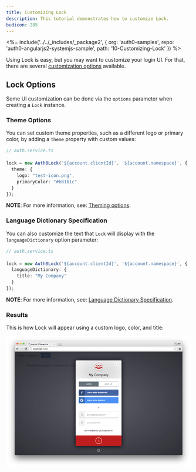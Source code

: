 ```yaml
---
title: Customizing Lock
description: This tutorial demonstrates how to customize Lock.
budicon: 285
---
```


<%= include('../../_includes/_package2', {
  org: 'auth0-samples',
  repo: 'auth0-angularjs2-systemjs-sample',
  path: '10-Customizing-Lock'
}) %>

Using Lock is easy, but you may want to customize your login UI. For that, there are several [customization options](/libraries/lock/v10/customization) available.

## Lock Options

Some UI customization can be done via the `options` parameter when creating a `Lock` instance.

### Theme Options

You can set custom theme properties, such as a different logo or primary color, by adding a `theme` property with custom values:

```typescript
// auth.service.ts

lock = new Auth0Lock('${account.clientId}', '${account.namespace}', {
  theme: {
    logo: "test-icon.png",
    primaryColor: "#b81b1c"
  }
});
```
**NOTE**: For more information, see: [Theming options](https://github.com/auth0/lock#theming-options).

### Language Dictionary Specification

You can also customize the text that `Lock` will display with the `languageDictionary` option parameter:

```typescript
// auth.service.ts

lock = new Auth0Lock('${account.clientId}', '${account.namespace}', {
  languageDictionary: {
    title: "My Company"
  }
});
```

**NOTE**: For more information, see: [Language Dictionary Specification](https://github.com/auth0/lock#language-dictionary-specification).

### Results

This is how Lock will appear using a custom logo, color, and title:

![Custom lock](/media/articles/angularjs2/widget-custom-logo-color.png)

